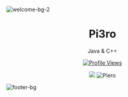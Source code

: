 ![welcome-bg-2](https://user-images.githubusercontent.com/50290580/124369381-11ed1800-dc74-11eb-90a9-2ff2073c3b97.jpg)

<h1 align="center">Pi3ro</h1>

<p align="center">Java & C++</p>

<a href="https://github.com/Pi3ro">
  <p align="center">
    <img src="https://komarev.com/ghpvc/?username=Pi3ro" alt="Profile Views">
  </p>
</a>

<p align="center">
  <img src="https://github-readme-stats.vercel.app/api?username=Pi3ro&show_icons=true&theme=radical" />
  <img src="https://github-readme-streak-stats.herokuapp.com?user=Pi3ro&theme=radical&date_format=M%20j%5B%2C%20Y%5D" alt="Piero" />
</p>

![footer-bg](https://user-images.githubusercontent.com/50290580/124369382-144f7200-dc74-11eb-807a-f10a7a502dd9.jpg)
